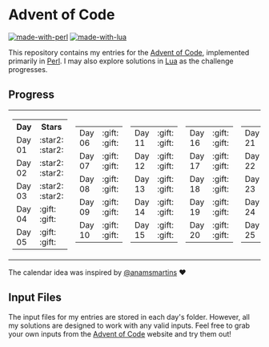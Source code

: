 # Advent of Code
[![made-with-perl](https://img.shields.io/badge/Made%20with-Perl-1f425f.svg?color=green)](https://www.perl.org/)
[![made-with-lua](https://img.shields.io/badge/Made%20with-Lua-1f425f.svg?color=blue)](https://www.lua.org/)

This repository contains my entries for the [Advent of Code](https://adventofcode.com/), implemented primarily in [Perl](https://www.perl.org/). I may also explore solutions in [Lua](https://www.lua.org/) as the challenge progresses.

## Progress

<table style="border-collapse: collapse; width: 100%;">
  <tr>
    <td style="border: none;">
      <table style="width: 100%; border: none;">
        <tr>
          <th style="border: none; text-align: center;">Day</th>
          <th style="border: none; text-align: center;">Stars</th>
        </tr>
        <tr><td style="border: none;">Day 01</td><td style="border: none;">:star2: :star2:</td></tr>
        <tr><td style="border: none;">Day 02</td><td style="border: none;">:star2: :star2:</td></tr>
        <tr><td style="border: none;">Day 03</td><td style="border: none;">:star2: :star2:</td></tr>
        <tr><td style="border: none;">Day 04</td><td style="border: none;">:gift: :gift:</td></tr>
        <tr><td style="border: none;">Day 05</td><td style="border: none;">:gift: :gift:</td></tr>
      </table>
    </td>
    <td style="border: none;">
      <table style="width: 100%; border: none;">
        <tr><td style="border: none;">Day 06</td><td style="border: none;">:gift: :gift:</td></tr>
        <tr><td style="border: none;">Day 07</td><td style="border: none;">:gift: :gift:</td></tr>
        <tr><td style="border: none;">Day 08</td><td style="border: none;">:gift: :gift:</td></tr>
        <tr><td style="border: none;">Day 09</td><td style="border: none;">:gift: :gift:</td></tr>
        <tr><td style="border: none;">Day 10</td><td style="border: none;">:gift: :gift:</td></tr>
      </table>
    </td>
    <td style="border: none;">
      <table style="width: 100%; border: none;">
        <tr><td style="border: none;">Day 11</td><td style="border: none;">:gift: :gift:</td></tr>
        <tr><td style="border: none;">Day 12</td><td style="border: none;">:gift: :gift:</td></tr>
        <tr><td style="border: none;">Day 13</td><td style="border: none;">:gift: :gift:</td></tr>
        <tr><td style="border: none;">Day 14</td><td style="border: none;">:gift: :gift:</td></tr>
        <tr><td style="border: none;">Day 15</td><td style="border: none;">:gift: :gift:</td></tr>
      </table>
    </td>
    <td style="border: none;">
      <table style="width: 100%; border: none;">
        <tr><td style="border: none;">Day 16</td><td style="border: none;">:gift: :gift:</td></tr>
        <tr><td style="border: none;">Day 17</td><td style="border: none;">:gift: :gift:</td></tr>
        <tr><td style="border: none;">Day 18</td><td style="border: none;">:gift: :gift:</td></tr>
        <tr><td style="border: none;">Day 19</td><td style="border: none;">:gift: :gift:</td></tr>
        <tr><td style="border: none;">Day 20</td><td style="border: none;">:gift: :gift:</td></tr>
      </table>
    </td>
    <td style="border: none;">
      <table style="width: 100%; border: none;">
        <tr><td style="border: none;">Day 21</td><td style="border: none;">:gift: :gift:</td></tr>
        <tr><td style="border: none;">Day 22</td><td style="border: none;">:gift: :gift:</td></tr>
        <tr><td style="border: none;">Day 23</td><td style="border: none;">:gift: :gift:</td></tr>
        <tr><td style="border: none;">Day 24</td><td style="border: none;">:gift: :gift:</td></tr>
        <tr><td style="border: none;">Day 25</td><td style="border: none;">:gift: :gift:</td></tr>
      </table>
    </td>
  </tr>
</table>


The calendar idea was inspired by [@anamsmartins](https://github.com/anamsmartins/adventOfCode2024) :heart:

## Input Files

The input files for my entries are stored in each day's folder. However, all my solutions are designed to work with any valid inputs. Feel free to grab your own inputs from the [Advent of Code](https://adventofcode.com/) website and try them out!